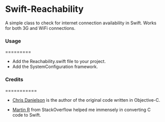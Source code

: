 Swift-Reachability
==================

A simple class to check for internet connection availability in Swift. Works for both 3G and WiFi connections.


### Usage
=========

* Add the Reachability.swift file to your project.
* Add the SystemConfiguration framework.


### Credits
===========

* [Chris Danielson](http://www.chrisdanielson.com/2009/07/22/iphone-network-connectivity-test-example/) is the author of the original code written in Objective-C.

* [Martin R](http://stackoverflow.com/users/1187415/martin-r) from StackOverflow helped me immensely in converting C code to Swift.


